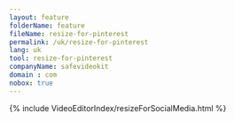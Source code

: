 ```yaml
---
layout: feature
folderName: feature
fileName: resize-for-pinterest
permalink: /uk/resize-for-pinterest
lang: uk
tool: resize-for-pinterest
companyName: safevideokit
domain : com
nobox: true
---
```


{% include VideoEditorIndex/resizeForSocialMedia.html %}

   